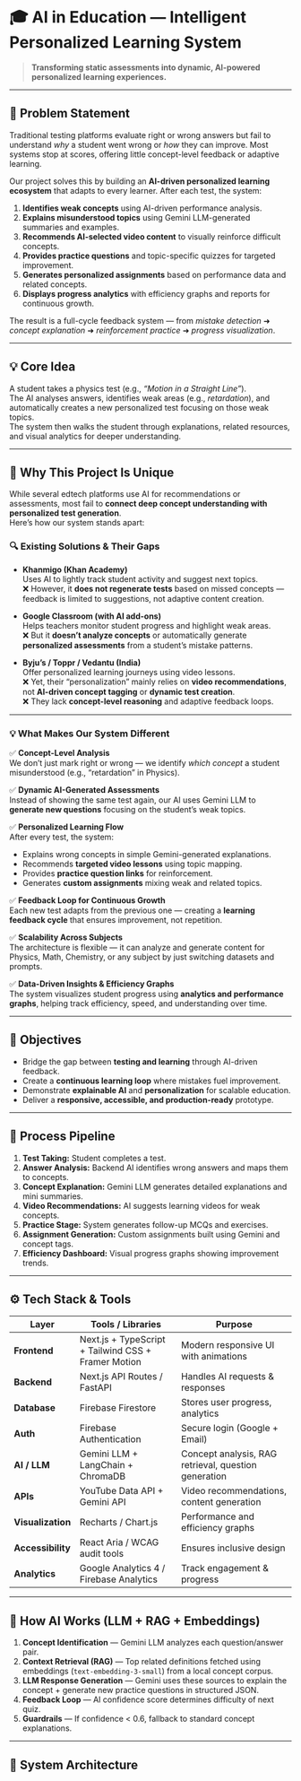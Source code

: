 # 🎓 AI in Education — Intelligent Personalized Learning System

> **Transforming static assessments into dynamic, AI-powered personalized learning experiences.**

---

## 🧠 Problem Statement

Traditional testing platforms evaluate right or wrong answers but fail to understand *why* a student went wrong or *how* they can improve. Most systems stop at scores, offering little concept-level feedback or adaptive learning.

Our project solves this by building an **AI-driven personalized learning ecosystem** that adapts to every learner. After each test, the system:

1. **Identifies weak concepts** using AI-driven performance analysis.  
2. **Explains misunderstood topics** using Gemini LLM-generated summaries and examples.  
3. **Recommends AI-selected video content** to visually reinforce difficult concepts.  
4. **Provides practice questions** and topic-specific quizzes for targeted improvement.  
5. **Generates personalized assignments** based on performance data and related concepts.  
6. **Displays progress analytics** with efficiency graphs and reports for continuous growth.

The result is a full-cycle feedback system — from *mistake detection* ➜ *concept explanation* ➜ *reinforcement practice* ➜ *progress visualization*.

---

## 💡 Core Idea

A student takes a physics test (e.g., *“Motion in a Straight Line”*).  
The AI analyses answers, identifies weak areas (e.g., *retardation*), and automatically creates a new personalized test focusing on those weak topics.  
The system then walks the student through explanations, related resources, and visual analytics for deeper understanding.

---

## 🌟 Why This Project Is Unique

While several edtech platforms use AI for recommendations or assessments, most fail to **connect deep concept understanding with personalized test generation**.  
Here’s how our system stands apart:

### 🔍 Existing Solutions & Their Gaps

- **Khanmigo (Khan Academy)**  
  Uses AI to lightly track student activity and suggest next topics.  
  ❌ However, it **does not regenerate tests** based on missed concepts — feedback is limited to suggestions, not adaptive content creation.

- **Google Classroom (with AI add-ons)**  
  Helps teachers monitor student progress and highlight weak areas.  
  ❌ But it **doesn’t analyze concepts** or automatically generate **personalized assessments** from a student’s mistake patterns.

- **Byju’s / Toppr / Vedantu (India)**  
  Offer personalized learning journeys using video lessons.  
  ❌ Yet, their “personalization” mainly relies on **video recommendations**, not **AI-driven concept tagging** or **dynamic test creation**.  
  ❌ They lack **concept-level reasoning** and adaptive feedback loops.

---

### 💡 What Makes Our System Different

✅ **Concept-Level Analysis**  
We don’t just mark right or wrong — we identify *which concept* a student misunderstood (e.g., “retardation” in Physics).

✅ **Dynamic AI-Generated Assessments**  
Instead of showing the same test again, our AI uses Gemini LLM to **generate new questions** focusing on the student’s weak topics.

✅ **Personalized Learning Flow**  
After every test, the system:
- Explains wrong concepts in simple Gemini-generated explanations.  
- Recommends **targeted video lessons** using topic mapping.  
- Provides **practice question links** for reinforcement.  
- Generates **custom assignments** mixing weak and related topics.  

✅ **Feedback Loop for Continuous Growth**  
Each new test adapts from the previous one — creating a **learning feedback cycle** that ensures improvement, not repetition.

✅ **Scalability Across Subjects**  
The architecture is flexible — it can analyze and generate content for Physics, Math, Chemistry, or any subject by just switching datasets and prompts.

✅ **Data-Driven Insights & Efficiency Graphs**  
The system visualizes student progress using **analytics and performance graphs**, helping track efficiency, speed, and understanding over time.

---

## 🎯 Objectives
- Bridge the gap between **testing and learning** through AI-driven feedback.
- Create a **continuous learning loop** where mistakes fuel improvement.
- Demonstrate **explainable AI** and **personalization** for scalable education.
- Deliver a **responsive, accessible, and production-ready** prototype.

---

## 🔄 Process Pipeline

1. **Test Taking:** Student completes a test.  
2. **Answer Analysis:** Backend AI identifies wrong answers and maps them to concepts.  
3. **Concept Explanation:** Gemini LLM generates detailed explanations and mini summaries.  
4. **Video Recommendations:** AI suggests learning videos for weak concepts.  
5. **Practice Stage:** System generates follow-up MCQs and exercises.  
6. **Assignment Generation:** Custom assignments built using Gemini and concept tags.  
7. **Efficiency Dashboard:** Visual progress graphs showing improvement trends.  

---

## ⚙️ Tech Stack & Tools

| Layer | Tools / Libraries | Purpose |
|-------|-------------------|----------|
| **Frontend** | Next.js + TypeScript + Tailwind CSS + Framer Motion | Modern responsive UI with animations |
| **Backend** | Next.js API Routes / FastAPI | Handles AI requests & responses |
| **Database** | Firebase Firestore | Stores user progress, analytics |
| **Auth** | Firebase Authentication | Secure login (Google + Email) |
| **AI / LLM** | Gemini LLM + LangChain + ChromaDB | Concept analysis, RAG retrieval, question generation |
| **APIs** | YouTube Data API + Gemini API | Video recommendations, content generation |
| **Visualization** | Recharts / Chart.js | Performance and efficiency graphs |
| **Accessibility** | React Aria / WCAG audit tools | Ensures inclusive design |
| **Analytics** | Google Analytics 4 / Firebase Analytics | Track engagement & progress |

---

## 🧠 How AI Works (LLM + RAG + Embeddings)

1. **Concept Identification** — Gemini LLM analyzes each question/answer pair.  
2. **Context Retrieval (RAG)** — Top related definitions fetched using embeddings (`text-embedding-3-small`) from a local concept corpus.  
3. **LLM Response Generation** — Gemini uses these sources to explain the concept + generate new practice questions in structured JSON.  
4. **Feedback Loop** — AI confidence score determines difficulty of next quiz.  
5. **Guardrails** — If confidence < 0.6, fallback to standard concept explanations.

---

## 🧱 System Architecture
